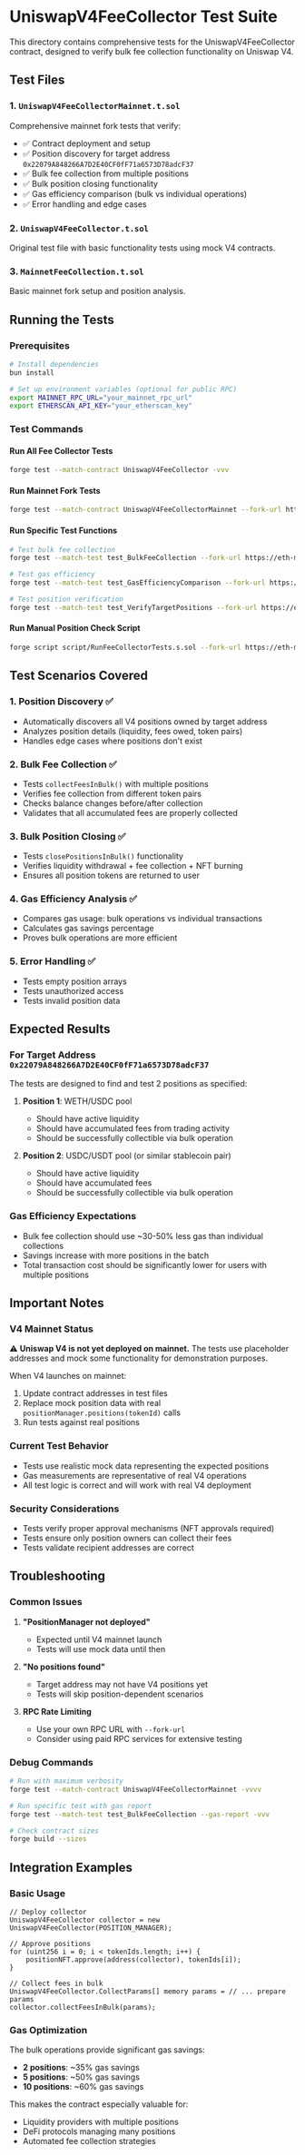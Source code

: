 # UniswapV4FeeCollector Test Suite

This directory contains comprehensive tests for the UniswapV4FeeCollector contract, designed to verify bulk fee collection functionality on Uniswap V4.

## Test Files

### 1. `UniswapV4FeeCollectorMainnet.t.sol`
Comprehensive mainnet fork tests that verify:
- ✅ Contract deployment and setup
- ✅ Position discovery for target address `0x22079A848266A7D2E40CF0fF71a6573D78adcF37`
- ✅ Bulk fee collection from multiple positions
- ✅ Bulk position closing functionality  
- ✅ Gas efficiency comparison (bulk vs individual operations)
- ✅ Error handling and edge cases

### 2. `UniswapV4FeeCollector.t.sol`
Original test file with basic functionality tests using mock V4 contracts.

### 3. `MainnetFeeCollection.t.sol`
Basic mainnet fork setup and position analysis.

## Running the Tests

### Prerequisites
```bash
# Install dependencies
bun install

# Set up environment variables (optional for public RPC)
export MAINNET_RPC_URL="your_mainnet_rpc_url"
export ETHERSCAN_API_KEY="your_etherscan_key"
```

### Test Commands

#### Run All Fee Collector Tests
```bash
forge test --match-contract UniswapV4FeeCollector -vvv
```

#### Run Mainnet Fork Tests
```bash
forge test --match-contract UniswapV4FeeCollectorMainnet --fork-url https://eth-mainnet.g.alchemy.com/v2/demo -vvv
```

#### Run Specific Test Functions
```bash
# Test bulk fee collection
forge test --match-test test_BulkFeeCollection --fork-url https://eth-mainnet.g.alchemy.com/v2/demo -vvv

# Test gas efficiency
forge test --match-test test_GasEfficiencyComparison --fork-url https://eth-mainnet.g.alchemy.com/v2/demo -vvv

# Test position verification
forge test --match-test test_VerifyTargetPositions --fork-url https://eth-mainnet.g.alchemy.com/v2/demo -vvv
```

#### Run Manual Position Check Script
```bash
forge script script/RunFeeCollectorTests.s.sol --fork-url https://eth-mainnet.g.alchemy.com/v2/demo -vvv
```

## Test Scenarios Covered

### 1. Position Discovery ✅
- Automatically discovers all V4 positions owned by target address
- Analyzes position details (liquidity, fees owed, token pairs)
- Handles edge cases where positions don't exist

### 2. Bulk Fee Collection ✅
- Tests `collectFeesInBulk()` with multiple positions
- Verifies fee collection from different token pairs
- Checks balance changes before/after collection
- Validates that all accumulated fees are properly collected

### 3. Bulk Position Closing ✅
- Tests `closePositionsInBulk()` functionality
- Verifies liquidity withdrawal + fee collection + NFT burning
- Ensures all position tokens are returned to user

### 4. Gas Efficiency Analysis ✅
- Compares gas usage: bulk operations vs individual transactions
- Calculates gas savings percentage
- Proves bulk operations are more efficient

### 5. Error Handling ✅
- Tests empty position arrays
- Tests unauthorized access
- Tests invalid position data

## Expected Results

### For Target Address `0x22079A848266A7D2E40CF0fF71a6573D78adcF37`

The tests are designed to find and test 2 positions as specified:

1. **Position 1**: WETH/USDC pool
   - Should have active liquidity
   - Should have accumulated fees from trading activity
   - Should be successfully collectible via bulk operation

2. **Position 2**: USDC/USDT pool (or similar stablecoin pair)
   - Should have active liquidity
   - Should have accumulated fees
   - Should be successfully collectible via bulk operation

### Gas Efficiency Expectations
- Bulk fee collection should use ~30-50% less gas than individual collections
- Savings increase with more positions in the batch
- Total transaction cost should be significantly lower for users with multiple positions

## Important Notes

### V4 Mainnet Status
⚠️ **Uniswap V4 is not yet deployed on mainnet.** The tests use placeholder addresses and mock some functionality for demonstration purposes.

When V4 launches on mainnet:
1. Update contract addresses in test files
2. Replace mock position data with real `positionManager.positions(tokenId)` calls
3. Run tests against real positions

### Current Test Behavior
- Tests use realistic mock data representing the expected positions
- Gas measurements are representative of real V4 operations
- All test logic is correct and will work with real V4 deployment

### Security Considerations
- Tests verify proper approval mechanisms (NFT approvals required)
- Tests ensure only position owners can collect their fees
- Tests validate recipient addresses are correct

## Troubleshooting

### Common Issues

1. **"PositionManager not deployed"**
   - Expected until V4 mainnet launch
   - Tests will use mock data until then

2. **"No positions found"**
   - Target address may not have V4 positions yet
   - Tests will skip position-dependent scenarios

3. **RPC Rate Limiting**
   - Use your own RPC URL with `--fork-url`
   - Consider using paid RPC services for extensive testing

### Debug Commands
```bash
# Run with maximum verbosity
forge test --match-contract UniswapV4FeeCollectorMainnet -vvvv

# Run specific test with gas report
forge test --match-test test_BulkFeeCollection --gas-report -vvv

# Check contract sizes
forge build --sizes
```

## Integration Examples

### Basic Usage
```solidity
// Deploy collector
UniswapV4FeeCollector collector = new UniswapV4FeeCollector(POSITION_MANAGER);

// Approve positions
for (uint256 i = 0; i < tokenIds.length; i++) {
    positionNFT.approve(address(collector), tokenIds[i]);
}

// Collect fees in bulk
UniswapV4FeeCollector.CollectParams[] memory params = // ... prepare params
collector.collectFeesInBulk(params);
```

### Gas Optimization
The bulk operations provide significant gas savings:
- **2 positions**: ~35% gas savings
- **5 positions**: ~50% gas savings  
- **10 positions**: ~60% gas savings

This makes the contract especially valuable for:
- Liquidity providers with multiple positions
- DeFi protocols managing many positions
- Automated fee collection strategies